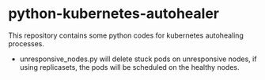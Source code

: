 # python-kubernetes-autohealer
This repository contains some python codes for kubernetes autohealing processes.

* unresponsive_nodes.py will delete stuck pods on unresponsive nodes, if using replicasets, the pods will be scheduled on the healthy nodes.
